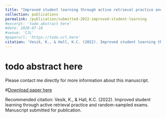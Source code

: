 ```yaml
---
title: "Improved student learning through active retrieval practice and random-sampled exams"
collection: publications
permalink: /publication/submitted-2022-improved-student-learning
#excerpt: 'todo abstract here'
#date: 2020-07-10
#venue: 'CJL'
#paperurl: 'https://todo.url.here'
citation: 'Vesik, K., & Hall, K.C. (2022). Improved student learning through active retrieval practice and random-sampled exams. Manuscript submitted for publication.'
---
```

# todo abstract here
Please contact me directly for more information about this manuscript.

#[Download paper here](https://www.aclweb.org/anthology/2020.sigmorphon-1.16.pdf)

Recommended citation: 
Vesik, K., & Hall, K.C. (2022). Improved student learning through active retrieval practice and random-sampled exams. Manuscript submitted for publication.
